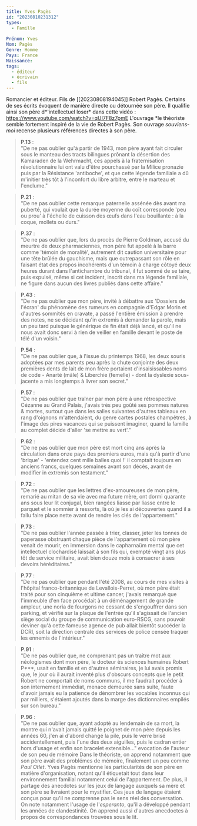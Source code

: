 ```yaml
---
title: Yves Pagès  
id: "20230810231312"
types:
  - Famille
  
Prénom: Yves
Nom: Pagès 
Genre: Homme
Pays: France
Naissance: 
tags:
  - éditeur
  - écrivain
  - fils
---
```


Romancier et éditeur. Fils de [[20230808194045]] Robert Pagès. Certains de ses écrits évoquent de manière directe ou détournée son père.  Il qualifie ainsi son père d*'intellectuel loser* dans cette vidéo :
https://www.youtube.com/watch?v=qUI7F8z7pmE
L'ouvrage *le théoriste semble fortement inspiré de la vie de Robert Pagès. 
Son ouvrage *souviens-moi* recense plusieurs références directes à son père.
> **P.13** :  
> "De ne pas oublier qu'à partir de 1943, mon père ayant fait circuler sous le manteau des tracts bilingues prônant la désertion des Kamaraden de la Wehrmacht, ces appels à la fraternisation révolutionnaire lui ont valu d'être pourchassé par la Milice pronazie puis par la Résistance 'antiboche', et que cette légende familiale a dû m'initier très tôt à l'inconfort du libre arbitre, entre le marteau et l'enclume."

> **P.21** :  
> "De ne pas oublier cette remarque paternelle assénée dès avant ma puberté, qui voulait que la durée moyenne du coït corresponde 'peu ou prou' à l'échelle de cuisson des œufs dans l'eau bouillante : à la coque, mollets ou durs."

> **P.37** :  
> "De ne pas oublier que, lors du procès de Pierre Goldman, accusé du meurtre de deux pharmaciennes, mon père fut appelé à la barre comme 'témoin de moralité', autrement dit caution universitaire pour une tête brûlée du gauchisme, mais que outrepassant son rôle en faisant état des propos incohérents d'un témoin à charge côtoyé deux heures durant dans l'antichambre du tribunal, il fut sommé de se taire, puis expulsé, même si cet incident, inscrit dans ma légende familiale, ne figure dans aucun des livres publiés dans cette affaire."

> **P.43** :  
> "De ne pas oublier que mon père, invité à débattre aux 'Dossiers de l'écran' du phénomène des rumeurs en compagnie d'Edgar Morin et d'autres sommités en cravate, a passé l'entière émission à prendre des notes, ne se décidant qu'in extremis à demander la parole, mais un peu tard puisque le générique de fin était déjà lancé, et qu'il ne nous avait donc servi à rien de veiller en famille devant le poste de télé d'un voisin."

> **P.54** :  
> "De ne pas oublier que, à l'issue du printemps 1968, les deux souris adoptées par mes parents peu après la chute conjointe des deux premières dents de lait de mon frère portaient d'insaisissables noms de code - Anarté (mâle) & Liberchie (femelle) - dont la dyslexie sous-jacente a mis longtemps à livrer son secret."

> **P.57** :  
> "De ne pas oublier que traîner par mon père à une rétrospective Cézanne au Grand Palais, j'avais très peu goûté ses pommes natures & mortes, surtout que dans les salles suivantes d'autres tableaux en rang d'oignons m'attendaient, du genre cartes postales champêtres, à l'image des pires vacances qui se puissent imaginer, quand la famille au complet décide d'aller 'se mettre au vert'."

> **P.62** :  
> "De ne pas oublier que mon père est mort cinq ans après la circulation dans onze pays des premiers euros, mais qu'à partir d'une 'brique' - 'entendez cent mille balles quoi !' il comptait toujours en anciens francs, quelques semaines avant son décès, avant de modifier in extremis son testament."

> **P.72** :  
> "De ne pas oublier que les lettres d'ex-amoureuses de mon père, remarié au mitan de sa vie avec ma future mère, ont dormi quarante ans sous leur lit conjugal, bien rangées liasse par liasse entre le parquet et le sommier à ressorts, là où je les ai découvertes quand il a fallu faire place nette avant de rendre les clés de l'appartement."

> **P.73** :  
> "De ne pas oublier l'année passée à trier, classer, jeter les tonnes de paperasse obstruant chaque pièce de l'appartement où mon père venait de mourir, en immersion dans le capharnaüm mental que cet intellectuel clochardisé laissait à son fils qui, exempté vingt ans plus tôt de service militaire, avait bien douze mois à consacrer à ses devoirs héréditaires."

> **P.77** :  
> "De ne pas oublier que pendant l'été 2008, au cours de mes visites à l'hôpital franco-britannique de Levallois-Perret, où mon père était traité pour son cinquième et ultime cancer, j'avais remarqué que l'immeuble d'en face procédait à un déménagement de grande ampleur, une noria de fourgons ne cessant de s'engouffrer dans son parking, et vérifié sur la plaque de l'entrée qu'il s'agissait de l'ancien siège social du groupe de communication euro-RSCG, sans pouvoir deviner qu'à cette fameuse agence de pub allait bientôt succéder la DCRI, soit la direction centrale des services de police censée traquer les ennemis de l'intérieur."

> **P.91** :  
> "De ne pas oublier que, ne comprenant pas un traître mot aux néologismes dont mon père, le docteur ès sciences humaines Robert P***, usait en famille et en d'autres séminaires, je lui avais promis que, le jour où il aurait inventé plus d'obscurs concepts que le petit Robert ne comportait de noms communs, il me faudrait procéder à son internement immédiat, menace demeurée sans suite, faute d'avoir jamais eu la patience de dénombrer les vocables inconnus qui par milliers, s'étaient ajoutés dans la marge des dictionnaires empilés sur son bureau."

> **P.96** :  
> "De ne pas oublier que, ayant adopté au lendemain de sa mort, la montre qui n'avait jamais quitté le poignet de mon père depuis les années 60, j'en ai d'abord changé la pile, puis le verre brisé accidentellement, puis l'une des deux aiguilles, puis le cadran entier hors d'usage et enfin son bracelet extensible..."
evocation de l'auteur de son peu de mémoire
Dans le théoriste, on apprend notamment que son père avait des problémes de mémoire, finalement un peu comme *Paul Otlet*.
Yves Pagès mentionne les particularités de son père en matière d'organisation, notant qu'il étiquetait tout dans leur environnement familial notamment celui de l'appartement. De plus, il partage des anecdotes sur les jeux de langage auxquels sa mère et son père se livraient pour le mystifier. Ces jeux de langage étaient conçus pour qu'il ne comprenne pas le sens réel des conversation. On note notamment l'usage de l'*esperanto*, qu'il a développé pendant les années de clandestinité.
On apprend aussi d'autres anecdoctes à propos de correspondances trouvées sous le lit.
